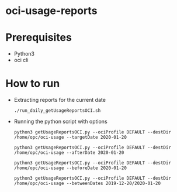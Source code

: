 # oci-usage-reports

# Prerequisites
- Python3
- oci cli

# How to run
- Extracting reports for the current date

    `./run_daily_getUsageReportsOCI.sh`

- Running the python script with options

    `python3 getUsageReportsOCI.py --ociProfile DEFAULT --destDir /home/opc/oci-usage --targetDate 2020-01-20`

    `python3 getUsageReportsOCI.py --ociProfile DEFAULT --destDir /home/opc/oci-usage --afterDate 2020-01-20`

    `python3 getUsageReportsOCI.py --ociProfile DEFAULT --destDir /home/opc/oci-usage --beforeDate 2020-01-20`
    
    `python3 getUsageReportsOCI.py --ociProfile DEFAULT --destDir /home/opc/oci-usage --betweenDates 2019-12-20/2020-01-20`